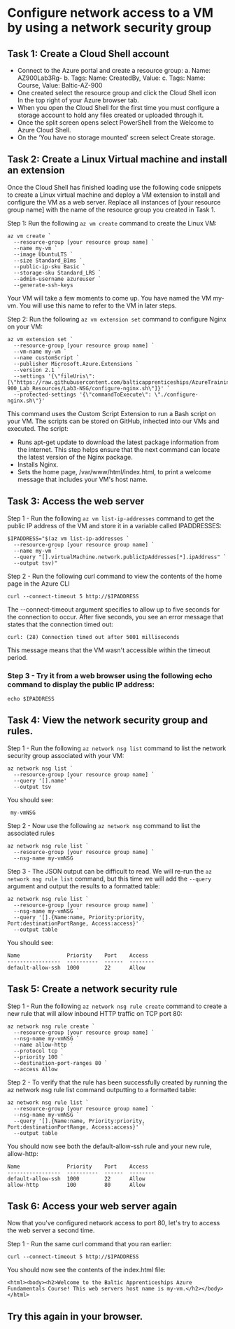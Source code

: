 # Configure network access to a VM by using a network security group

## Task 1: Create a Cloud Shell account
-	Connect to the Azure portal and create a resource group:
  a.	Name: AZ900Lab3Rg-<your initials>
  b.	Tags: Name: CreatedBy, Value: <Your name no spaces>
  c.	Tags: Name: Course, Value: Baltic-AZ-900
-	One created select the resource group and click the Cloud Shell icon  
  In the top right of your Azure browser tab.
-	When you open the Cloud Shell for the first time you must configure a storage account to hold any files created or uploaded through it.
-	Once the split screen opens select PowerShell from the Welcome to Azure Cloud Shell.
-	On the ‘You have no storage mounted’ screen select Create storage.

## Task 2: Create a Linux Virtual machine and install an extension
Once the Cloud Shell has finished loading use the following code snippets to create a Linux virtual machine and deploy a VM extension to install and configure the VM as a web server. Replace all instances of [your resource group name] with the name of the resource group you created in Task 1.

Step 1: Run the following ```az vm create``` command to create the Linux VM:
```
az vm create `
  --resource-group [your resource group name] `
  --name my-vm `
  --image UbuntuLTS `
  --size Standard_B1ms `
  --public-ip-sku Basic `
  --storage-sku Standard_LRS `
  --admin-username azureuser `
  --generate-ssh-keys
```
Your VM will take a few moments to come up. You have named the VM my-vm. You will use this name to refer to the VM in later steps.

Step 2: Run the following ```az vm extension set``` command to configure Nginx on your VM:
```
az vm extension set `
  --resource-group [your resource group name] `
  --vm-name my-vm `
  --name customScript `
  --publisher Microsoft.Azure.Extensions `
  --version 2.1 `
  --settings '{\"fileUris\":[\"https://raw.githubusercontent.com/balticapprenticeships/AzureTraining/main/AZ-900_Lab_Resources/Lab3-NSG/configure-nginx.sh\"]}' `
  --protected-settings '{\"commandToExecute\": \"./configure-nginx.sh\"}'
```
This command uses the Custom Script Extension to run a Bash script on your VM. The scripts can be stored on GitHub, inhected into our VMs and executed.
The script:

   - Runs apt-get update to download the latest package information from the internet. This step helps ensure that the next command can locate the latest version of the Nginx package.
   - Installs Nginx.
   - Sets the home page, /var/www/html/index.html, to print a welcome message that includes your VM's host name.


## Task 3: Access the web server
Step 1 - Run the following ```az vm list-ip-addresses``` command to get the public IP address of the VM and store it in a variable called IPADDRESSES:
```
$IPADDRESS="$(az vm list-ip-addresses `
  --resource-group [your resource group name] `
  --name my-vm `
  --query "[].virtualMachine.network.publicIpAddresses[*].ipAddress" `
  --output tsv)"
```
Step 2 - Run the following curl command to view the contents of the home page in the Azure CLI
```
curl --connect-timeout 5 http://$IPADDRESS
```
The --connect-timeout argument specifies to allow up to five seconds for the connection to occur. After five seconds, you see an error message that states that the connection timed out:
```
curl: (28) Connection timed out after 5001 milliseconds
```
This message means that the VM wasn't accessible within the timeout period.

### Step 3 - Try it from a web browser using the following echo command to display the public IP address:
```
echo $IPADDRESS
```

## Task 4: View the network security group and rules.
Step 1 - Run the following ```az network nsg list``` command to list the network security group associated with your VM:
```
az network nsg list `
  --resource-group [your resource group name] `
  --query '[].name' `
  --output tsv
```

You should see:
```
 my-vmNSG
```

Step 2 - Now use the following ```az network nsg``` command to list the associated rules
```
az network nsg rule list `
  --resource-group [your resource group name] `
  --nsg-name my-vmNSG
```
Step 3 - The JSON output can be difficult to read. We will re-run the ```az network nsg rule list``` command, but this time we will add the ```--query``` argument and output the results to a formatted table:
```
az network nsg rule list `
  --resource-group [your resource group name] `
  --nsg-name my-vmNSG `
  --query '[].{Name:name, Priority:priority, Port:destinationPortRange, Access:access}' `
  --output table
```
You should see:
```
Name               Priority    Port    Access
-----------------  ----------  ------  --------
default-allow-ssh  1000        22      Allow
```

## Task 5: Create a network security rule

Step 1 - Run the following ```az network nsg rule create``` command to create a new rule that will allow inbound HTTP traffic on TCP port 80:
```
az network nsg rule create `
  --resource-group [your resource group name] `
  --nsg-name my-vmNSG `
  --name allow-http `
  --protocol tcp `
  --priority 100 `
  --destination-port-ranges 80 `
  --access Allow
```

Step 2 - To verify that the rule has been successfully created by running the az network nsg rule list command outputting to a formatted table:
```
az network nsg rule list `
  --resource-group [your resource group name] `
  --nsg-name my-vmNSG `
  --query '[].{Name:name, Priority:priority, Port:destinationPortRange, Access:access}' `
  --output table
```
You should now see both the default-allow-ssh rule and your new rule, allow-http:
```
Name               Priority    Port    Access
-----------------  ----------  ------  --------
default-allow-ssh  1000        22      Allow
allow-http         100         80      Allow
```

## Task 6: Access your web server again

Now that you've configured network access to port 80, let's try to access the web server a second time.

Step 1 - Run the same curl command that you ran earlier:
```
curl --connect-timeout 5 http://$IPADDRESS
```

You should now see the contents of the index.html file:
```
<html><body><h2>Welcome to the Baltic Apprenticeships Azure Fundamentals Course! This web servers host name is my-vm.</h2></body></html>
```
## Try this again in your browser.